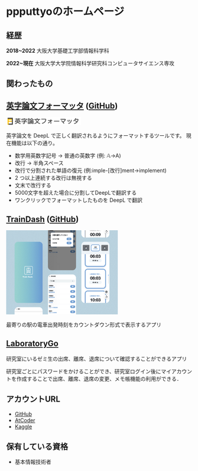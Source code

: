 # ppputtyoのホームページ


## 経歴
<b>2018~2022</b> 大阪大学基礎工学部情報科学科

<b>2022~現在</b> 大阪大学大学院情報科学研究科コンピュータサイエンス専攻

## 関わったもの

## [英字論文フォーマッタ](http://to-normal-code.herokuapp.com/to-normal-code) ([GitHub](https://github.com/ppputtyo/ToNormalCode))
<img src="image/formatter_logo.png" width="40%">


英字論文を DeepL で正しく翻訳されるようにフォーマットするツールです。
現在機能は以下の通り。
-   数学用英数字記号 → 普通の英数字 (例: 𝔸→A)
-   改行 → 半角スペース
-   改行で分割された単語の復元 (例:imple-[改行]ment→implement)
-   2 つ以上連続する改行は無視する
-   文末で改行する
-   5000文字を超えた場合に分割してDeepLで翻訳する
-   ワンクリックでフォーマットしたものを DeepL で翻訳


## [TrainDash](https://train-front.vercel.app/) ([GitHub](https://github.com/yuzuki-aritomo/train_front))
<img src="image/TrainDash.jpg" width="60%">

最寄りの駅の電車出発時刻をカウントダウン形式で表示するアプリ


## [LaboratoryGo](https://play.google.com/store/apps/details?id=ac.inoue.laboratorygo)
研究室にいるゼミ生の出席、離席、退席について確認することができるアプリ

研究室ごとにパスワードをかけることができ、研究室ログイン後にマイアカウントを作成することで出席、離席、退席の変更、メモ帳機能の利用ができる．


## アカウントURL

- [GitHub](https://github.com/ppputtyo)
- [AtCoder](https://atcoder.jp/users/ppputtyo)
- [Kaggle](https://www.kaggle.com/ppputtyo)

## 保有している資格

- 基本情報技術者

<!-- Algorithm: highest 1071

Heuristic: highest 1371 -->

